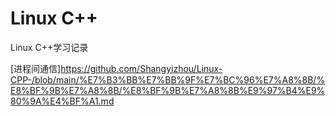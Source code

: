 # Linux C++
Linux C++学习记录

[进程间通信]https://github.com/Shangyizhou/Linux-CPP-/blob/main/%E7%B3%BB%E7%BB%9F%E7%BC%96%E7%A8%8B/%E8%BF%9B%E7%A8%8B/%E8%BF%9B%E7%A8%8B%E9%97%B4%E9%80%9A%E4%BF%A1.md
